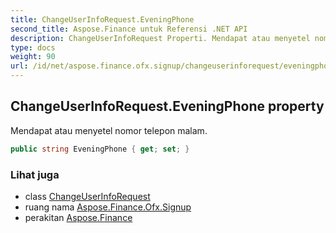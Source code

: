 ```yaml
---
title: ChangeUserInfoRequest.EveningPhone
second_title: Aspose.Finance untuk Referensi .NET API
description: ChangeUserInfoRequest Properti. Mendapat atau menyetel nomor telepon malam.
type: docs
weight: 90
url: /id/net/aspose.finance.ofx.signup/changeuserinforequest/eveningphone/
---
```

## ChangeUserInfoRequest.EveningPhone property

Mendapat atau menyetel nomor telepon malam.

```csharp
public string EveningPhone { get; set; }
```

### Lihat juga

* class [ChangeUserInfoRequest](../)
* ruang nama [Aspose.Finance.Ofx.Signup](../../changeuserinforequest/)
* perakitan [Aspose.Finance](../../../)


